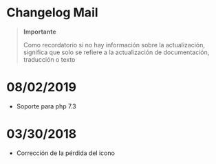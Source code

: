 # Changelog Mail

>**Importante**
>
>Como recordatorio si no hay información sobre la actualización, significa que solo se refiere a la actualización de documentación, traducción o texto

# 08/02/2019

- Soporte para php 7.3

# 03/30/2018

- Corrección de la pérdida del icono
